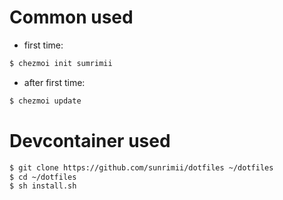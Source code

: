 # Common used

* first time:
```sh
$ chezmoi init sumrimii
```
* after first time:
```sh
$ chezmoi update
```

# Devcontainer used
```sh
$ git clone https://github.com/sunrimii/dotfiles ~/dotfiles
$ cd ~/dotfiles
$ sh install.sh
```

